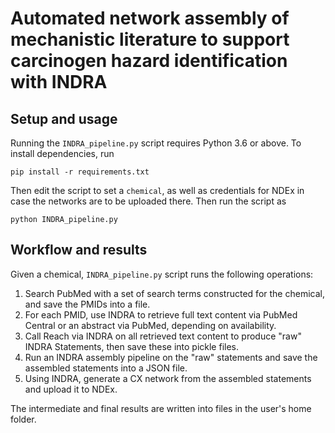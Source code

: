 # Automated network assembly of mechanistic literature to support carcinogen hazard identification with INDRA

## Setup and usage
Running the `INDRA_pipeline.py` script requires  Python 3.6 or above.
To install dependencies, run
```
pip install -r requirements.txt
```
Then edit the script to set a `chemical`, as well as credentials for NDEx
in case the networks are to be uploaded there. Then run the script as
```
python INDRA_pipeline.py
```

## Workflow and results
Given a chemical, `INDRA_pipeline.py` script runs the following operations:
1. Search PubMed with a set of search terms constructed for the chemical,
   and save the PMIDs into a file.
2. For each PMID, use INDRA to retrieve full text content via PubMed Central or
   an abstract via PubMed, depending on availability.
3. Call Reach via INDRA on all retrieved text content to produce "raw" INDRA
   Statements, then save these into pickle files.
4. Run an INDRA assembly pipeline on the "raw" statements and save the
   assembled statements into a JSON file.
5. Using INDRA, generate a CX network from the assembled statements and
   upload it to NDEx.

The intermediate and final results are written into files in the user's
home folder.